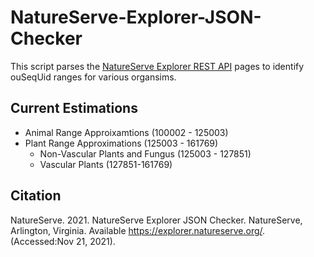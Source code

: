 # NatureServe-Explorer-JSON-Checker
This script parses the [NatureServe Explorer REST API](https://explorer.natureserve.org/api-docs/) pages to identify ouSeqUid ranges for various organsims.

## Current Estimations
* Animal Range Approixamtions (100002 - 125003)
* Plant Range Approximations (125003 - 161769)
  * Non-Vascular Plants and Fungus (125003 - 127851)
  * Vascular Plants (127851-161769)
  
## Citation
NatureServe. 2021. NatureServe Explorer JSON Checker. NatureServe, Arlington, Virginia. Available https://explorer.natureserve.org/. (Accessed:Nov 21, 2021).



